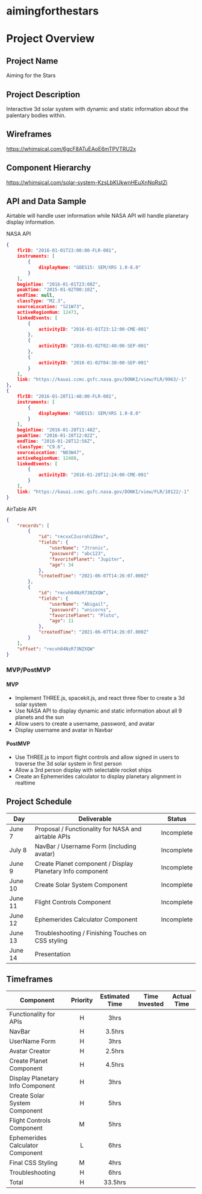 # aimingforthestars

# Project Overview

## Project Name

Aiming for the Stars

## Project Description

Interactive 3d solar system with dynamic and static information about the palentary bodies within.

## Wireframes

https://whimsical.com/6gcF8ATuEAoE6mTPVTRU2x

## Component Hierarchy

https://whimsical.com/solar-system-KzsLbKUkwnHEuXnNqRstZi

## API and Data Sample

Airtable will handle user information while NASA API will handle planetary display information.

NASA API

```json
{
    flrID: "2016-01-01T23:00:00-FLR-001",
    instruments: [
        {
            displayName: "GOES15: SEM/XRS 1.0-8.0"
        }
    ],
    beginTime: "2016-01-01T23:00Z",
    peakTime: "2015-01-02T00:10Z",
    endTime: null,
    classType: "M2.3",
    sourceLocation: "S21W73",
    activeRegionNum: 12473,
    linkedEvents: [
        {
            activityID: "2016-01-01T23:12:00-CME-001"
        },
        {
            activityID: "2016-01-02T02:48:00-SEP-001"
        },
        {
            activityID: "2016-01-02T04:30:00-SEP-001"
        }
    ],
    link: "https://kauai.ccmc.gsfc.nasa.gov/DONKI/view/FLR/9963/-1"
},
{
    flrID: "2016-01-28T11:48:00-FLR-001",
    instruments: [
        {
            displayName: "GOES15: SEM/XRS 1.0-8.0"
        }
    ],
    beginTime: "2016-01-28T11:48Z",
    peakTime: "2016-01-28T12:02Z",
    endTime: "2016-01-28T12:56Z",
    classType: "C9.6",
    sourceLocation: "N03W47",
    activeRegionNum: 12488,
    linkedEvents: [
        {
            activityID: "2016-01-28T12:24:00-CME-001"
        }
    ],
    link: "https://kauai.ccmc.gsfc.nasa.gov/DONKI/view/FLR/10122/-1"
}
```
AirTable API

```json
{
    "records": [
        {
            "id": "recxxC2usroh1Z8ex",
            "fields": {
                "userName": "Jtronic",
                "password": "abc123",
                "favoritePlanet": "Jupiter",
                "age": 34
            },
            "createdTime": "2021-06-07T14:26:07.000Z"
        },
        {
            "id": "recvh04NzR73NZXQW",
            "fields": {
                "userName": "Abigail",
                "password": "unicorns",
                "favoritePlanet": "Pluto",
                "age": 11
            },
            "createdTime": "2021-06-07T14:26:07.000Z"
        }
    ],
    "offset": "recvh04NzR73NZXQW"
}
```

### MVP/PostMVP

#### MVP 

- Implement THREE.js, spacekit.js, and react three fiber to create a 3d solar system
- Use NASA API to display dynamic and static information about all 9 planets and the sun
- Allow users to create a username, password, and avatar
- Display username and avatar in Navbar

#### PostMVP

- Use THREE.js to import flight controls and allow signed in users to traverse the 3d solar system in first person
- Allow a 3rd person display with selectable rocket ships
- Create an Ephemerides calculator to display planetary alignment in realtime

## Project Schedule

|  Day | Deliverable | Status
|---|---| ---|
|June 7| Proposal / Functionality for NASA and airtable APIs | Incomplete
|July 8| NavBar / Username Form (including avatar) | Incomplete
|June 9| Create Planet component / Display Planetary Info component | Incomplete
|June 10| Create Solar System Component | Incomplete
|June 11| Flight Controls Component | Incomplete
|June 12| Ephemerides Calculator Component | Incomplete
|June 13| Troubleshooting / Finishing Touches on CSS styling
|June 14| Presentation

## Timeframes

| Component | Priority | Estimated Time | Time Invested | Actual Time |
| --- | :---: |  :---: | :---: | :---: |
| Functionality for APIs | H | 3hrs |  |  |
| NavBar | H | 3.5hrs |  |  |
| UserName Form | H | 3hrs |  |  |
| Avatar Creator | H | 2.5hrs |  |  |
| Create Planet Component | H | 4.5hrs |  |  |
| Display Planetary Info Component| H | 3hrs |  |  |
| Create Solar System Component| H | 5hrs |  |  |
| Flight Controls Component| M | 5hrs |  |  |
| Ephemerides Calculator Component| L | 6hrs |  |  |
| Final CSS Styling| M | 4hrs |  |  |
| Troubleshooting| H | 6hrs |  |  |
| Total | H | 33.5hrs |  |  |
